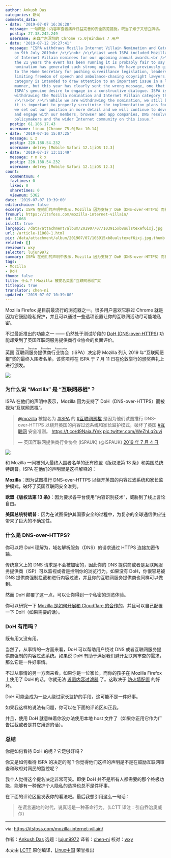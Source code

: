 ```yaml
---
author: Ankush Das
categories: 新闻
comments_data:
- date: '2019-07-07 16:36:28'
  message: 一句概括：内容审查者痛斥日益完善的安全防范措施，既当了婊子又想立牌坊。
  postip: 27.38.242.249
  username: 来自广东深圳的 Chrome 75.0|Windows 7 用户
- date: '2019-07-12 19:27:41'
  message: "ISPA withdraws Mozilla Internet Villain Nomination and Category<br />\r\nPosted
    on 9th July 2019<br />\r\n<br />\r\nLast week ISPA included Mozilla in our list
    of Internet Villain nominees for our upcoming annual awards.<br />\r\n<br />\r\nIn
    the 21 years the event has been running it is probably fair to say that no other
    nomination has generated such strong opinion. We have previously given the award
    to the Home Secretary for pushing surveillance legislation, leaders of regimes
    limiting freedom of speech and ambulance-chasing copyright lawyers. The villain
    category is intended to draw attention to an important issue in a light-hearted
    manner, but this year has clearly sent the wrong message, one that doesn’t reflect
    ISPA’s genuine desire to engage in a constructive dialogue. ISPA is therefore
    withdrawing the Mozilla nomination and Internet Villain category this year.<br
    />\r\n<br />\r\nWhile we are withdrawing the nomination, we still believe that
    it is important to properly scrutinise the implementation plans for DoH. Below
    we set out our position in more detail and we will continue to develop this position
    and engage with our members, browser and app companies, DNS resolvers and vendors,
    policymakers and the wider Internet community on this issue."
  postip: 61.186.17.43
  username: linux [Chrome 75.0|Mac 10.14]
- date: '2019-07-16 15:07:25'
  message: L z
  postip: 220.188.54.232
  username: delrey [Mobile Safari 12.1|iOS 12.3]
- date: '2019-07-17 13:11:49'
  message: r n k x
  postip: 220.188.54.232
  username: delrey [Mobile Safari 12.1|iOS 12.3]
count:
  commentnum: 4
  favtimes: 0
  likes: 0
  sharetimes: 0
  viewnum: 5362
date: '2019-07-07 10:39:00'
editorchoice: false
excerpt: ISPA 在他们的声明中表示，Mozilla 因为支持了 DoH（DNS-over-HTTPS）而被视为“互联网恶棍”。
fromurl: https://itsfoss.com/mozilla-internet-villain/
id: 11068
islctt: true
largepic: /data/attachment/album/201907/07/103915xb8uulstexef6ixj.jpg
url: /article-11068-1.html
pic: /data/attachment/album/201907/07/103915xb8uulstexef6ixj.jpg.thumb.jpg
related: []
reviewer: wxy
selector: lujun9972
summary: ISPA 在他们的声明中表示，Mozilla 因为支持了 DoH（DNS-over-HTTPS）而被视为“互联网恶棍”。
tags:
- Mozilla
- DoH
thumb: false
title: 什么？！Mozilla 被提名英国“互联网恶棍”奖
titlepic: true
translator: chen-ni
updated: '2019-07-07 10:39:00'
---
```


Mozilla Firefox 是目前最流行的浏览器之一。很多用户喜欢它胜过 Chrome 就是因为它鼓励隐私保护，并且可以通过一些选项设置让你的互联网活动尽可能地私密。


不过最近推出的功能之一 —— 仍然处于测试阶段的 [DoH (DNS-over-HTTPS)](https://en.wikipedia.org/wiki/DNS_over_HTTPS) 功能却受到了英国互联网服务提供商行业协会的负面评价。


英国<ruby> 互联网服务提供商行业协会 <rt>  Internet Services Providers Association </rt></ruby>（ISPA）决定将 Mozilla 列入 2019 年“互联网恶棍”奖的最终入围者名单。该奖项将在 ISPA 于 7 月 11 日在伦敦举行的颁奖典礼上进行颁发。


![](/data/attachment/album/201907/07/103915xb8uulstexef6ixj.jpg)


### 为什么说 “Mozilla” 是 “互联网恶棍”？


ISPA 在他们的声明中表示，Mozilla 因为支持了 DoH（DNS-over-HTTPS）而被视为“互联网恶棍”。



> 
> [@mozilla](https://twitter.com/mozilla?ref_src=twsrc%5Etfw) 被提名为 [#ISPA](https://twitter.com/hashtag/ISPAs?src=hash&ref_src=twsrc%5Etfw) 的 [#互联网恶棍](https://twitter.com/hashtag/InternetVillain?src=hash&ref_src=twsrc%5Etfw) 是因为他们试图推行 DNS-over-HTTPS 以绕开英国的内容过滤系统和家长监护模式，破坏了英国 [#互联网](https://twitter.com/hashtag/internet?src=hash&ref_src=twsrc%5Etfw) 安全准则。 <https://t.co/d9NaiaJYnk> [pic.twitter.com/WeZhLq2uvi](https://t.co/WeZhLq2uvi)
> 
> 
> — 英国互联网提供商行业协会 (ISPAUK) (@ISPAUK) [2019 年 7 月 4 日](https://twitter.com/ISPAUK/status/1146725374455373824?ref_src=twsrc%5Etfw)
> 
> 
> 


![](/data/attachment/album/201907/07/103959qeetlpk88trrt32n.jpg)


和 Mozilla 一同被列入最终入围者名单的还有欧盟《版权法第 13 条》和美国总统特朗普。ISPA 在他们的声明里是这样解释的：


**Mozilla**：因为试图推行 DNS-over-HTTPS 以绕开英国的内容过滤系统和家长监护模式，破坏了英国互联网安全准则。


**欧盟《版权法第 13 条》**：因为要求各平台使用“内容识别技术”，威胁到了线上言论自由。


**美国总统特朗普**：因为在试图保护其国家安全的过程中，为复杂的全球通信供应链带来了巨大的不确定性。


### 什么是 DNS-over-HTTPS?


你可以将 DoH 理解为，域名解析服务（DNS）的请求通过 HTTPS 连接加密传输。


传统意义上的 DNS 请求是不会被加密的，因此你的 DNS 提供商或者是互联网服务提供商（ISP）可以监视或者是控制你的浏览行为。如果没有 DoH，你很容易被 DNS 提供商强制拦截和进行内容过滤，并且你的互联网服务提供商也同样可以做到。


然而 DoH 颠覆了这一点，可以让你得到一个私密的浏览体验。


你可以研究一下 [Mozilla 是如何开展和 Cloudflare 的合作的](https://blog.nightly.mozilla.org/2018/06/01/improving-dns-privacy-in-firefox/)，并且可以自己配置一下 DoH（如果需要的话）。


### DoH 有用吗？


既有用又没有用。


当然了，从事情的一方面来看，DoH 可以帮助用户绕过 DNS 或者互联网服务提供商强制的内容过滤系统。如果说 DoH 有助于满足我们避开互联网审查的需求，那么它是一件好事情。


不过从事情的另一方面来看，如果你是一位家长，而你的孩子在 Mozilla Firefox 上使用了 DoH 的话，你就无法 [设置内容过滤器](https://itsfoss.com/how-to-block-porn-by-content-filtering-on-ubuntu/) 了。这取决于 [防火墙配置](https://itsfoss.com/set-up-firewall-gufw/) 的好坏。


DoH 可能会成为一些人绕过家长监护的手段，这可能不是一件好事。


如果我这样的说法有问题，你可以在下面的评论区纠正我。


并且，使用 DoH 就意味着你没办法使用本地 host 文件了（如果你正用它作为广告拦截或者是其它用途的话）。


### 总结


你是如何看待 DoH 的呢？它足够好吗？


你又是如何看待 ISPA 的决定的呢？你觉得他们这样的声明是不是在鼓励互联网审查和政府对网民的监控呢？


我个人觉得这个提名决定非常可笑。即使 DoH 并不是所有人都需要的那个终极功能，能够有一种保护个人隐私的选择也总不是件坏事。


在下面的评论区里发表你的看法吧。最后我想引用这么一句话：



> 
> 在谎言遍地的时代，说真话是一种革命行为。（LCTT 译注：引自乔治奥威尔）
> 
> 
> 




---


via: <https://itsfoss.com/mozilla-internet-villain/>


作者：[Ankush Das](https://itsfoss.com/author/ankush/) 选题：[lujun9972](https://github.com/lujun9972) 译者：[chen-ni](https://github.com/chen-ni) 校对：[wxy](https://github.com/wxy)


本文由 [LCTT](https://github.com/LCTT/TranslateProject) 原创编译，[Linux中国](https://linux.cn/) 荣誉推出
